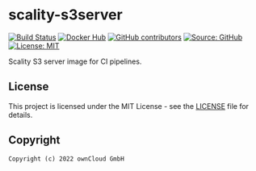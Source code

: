 # scality-s3server

[![Build Status](https://img.shields.io/drone/build/owncloud-ci/scality-s3server?logo=drone&server=https%3A%2F%2Fdrone.owncloud.com)](https://drone.owncloud.com/owncloud-ci/scality-s3server)
[![Docker Hub](https://img.shields.io/docker/v/owncloudci/scality-s3server?logo=docker&label=dockerhub&sort=semver&logoColor=white)](https://hub.docker.com/r/owncloudci/scality-s3server)
[![GitHub contributors](https://img.shields.io/github/contributors/owncloud-ci/scality-s3server)](https://github.com/owncloud-ci/scality-s3server/graphs/contributors)
[![Source: GitHub](https://img.shields.io/badge/source-github-blue.svg?logo=github&logoColor=white)](https://github.com/owncloud-ci/scality-s3server)
[![License: MIT](https://img.shields.io/github/license/owncloud-ci/scality-s3server)](https://github.com/owncloud-ci/scality-s3server/blob/master/LICENSE)

Scality S3 server image for CI pipelines.

## License

This project is licensed under the MIT License - see the [LICENSE](https://github.com/owncloud-ci/scality-s3server/blob/master/LICENSE) file for details.

## Copyright

```Text
Copyright (c) 2022 ownCloud GmbH
```
